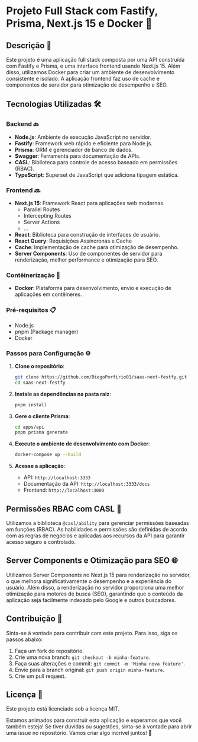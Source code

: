 # Projeto Full Stack com Fastify, Prisma, Next.js 15 e Docker 🚀

## Descrição 📝

Este projeto é uma aplicação full stack composta por uma API construída com Fastify e Prisma, e uma interface frontend usando Next.js 15. Além disso, utilizamos Docker para criar um ambiente de desenvolvimento consistente e isolado. A aplicação frontend faz uso de cache e componentes de servidor para otimização de desempenho e SEO.

## Tecnologias Utilizadas 🛠️

### Backend 🔙

- **Node.js**: Ambiente de execução JavaScript no servidor.
- **Fastify**: Framework web rápido e eficiente para Node.js.
- **Prisma**: ORM e gerenciador de banco de dados.
- **Swagger**: Ferramenta para documentação de APIs.
- **CASL**: Biblioteca para controle de acesso baseado em permissões (RBAC).
- **TypeScript**: Superset de JavaScript que adiciona tipagem estática.

### Frontend 🔜

- **Next.js 15**: Framework React para aplicações web modernas.
    - Parallel Routes
    - Intercepting Routes
    - Server Actions
    - ...
- **React**: Biblioteca para construção de interfaces de usuário.
- **React Query**: Requisições Assíncronas e Cache
- **Cache**: Implementação de cache para otimização de desempenho.
- **Server Components**: Uso de componentes de servidor para renderização, melhor performance e otimização para SEO.

### Contêinerização 🐳

- **Docker**: Plataforma para desenvolvimento, envio e execução de aplicações em contêineres.

### Pré-requisitos 📋

- Node.js
- pnpm (Package manager)
- Docker

### Passos para Configuração ⚙️

1. **Clone o repositório**:
    ```bash
    git clone https://github.com/DiegoPorfirio01/saas-next-festfy.git
    cd saas-next-festfy
    ```

2. **Instale as dependências na pasta raiz**:
    ```bash
    pnpm install
    ```

3. **Gere o cliente Prisma**:
    ```bash
    cd apps/api
    pnpm prisma generate
    ```

4. **Execute o ambiente de desenvolvimento com Docker**:
    ```bash
    docker-compose up --build
    ```

5. **Acesse a aplicação**:
    - API: `http://localhost:3333`
    - Documentação da API: `http://localhost:3333/docs`
    - Frontend: `http://localhost:3000`
      

## Permissões RBAC com CASL 🔐

Utilizamos a biblioteca `@casl/ability` para gerenciar permissões baseadas em funções (RBAC). As habilidades e permissões são definidas de acordo com as regras de negócios e aplicadas aos recursos da API para garantir acesso seguro e controlado.

## Server Components e Otimização para SEO 🌐

Utilizamos Server Components no Next.js 15 para renderização no servidor, o que melhora significativamente o desempenho e a experiência do usuário. Além disso, a renderização no servidor proporciona uma melhor otimização para motores de busca (SEO), garantindo que o conteúdo da aplicação seja facilmente indexado pelo Google e outros buscadores.

## Contribuição 🤝

Sinta-se à vontade para contribuir com este projeto. Para isso, siga os passos abaixo:

1. Faça um fork do repositório.
2. Crie uma nova branch: `git checkout -b minha-feature`.
3. Faça suas alterações e commit: `git commit -m 'Minha nova feature'`.
4. Envie para a branch original: `git push origin minha-feature`.
5. Crie um pull request.

## Licença 📄

Este projeto está licenciado sob a licença MIT.

Estamos animados para construir esta aplicação e esperamos que você também esteja! Se tiver dúvidas ou sugestões, sinta-se à vontade para abrir uma issue no repositório. Vamos criar algo incrível juntos! 🌟
